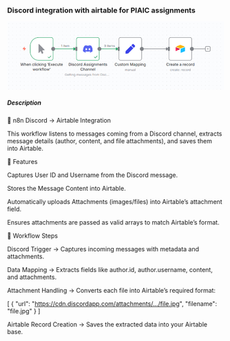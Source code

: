 ### Discord integration with airtable for PIAIC assignments

![alt text](image.png)



##### Description 

📌 n8n Discord → Airtable Integration

This workflow listens to messages coming from a Discord channel, extracts message details (author, content, and file attachments), and saves them into Airtable.

🔹 Features

Captures User ID and Username from the Discord message.

Stores the Message Content into Airtable.

Automatically uploads Attachments (images/files) into Airtable’s attachment field.

Ensures attachments are passed as valid arrays to match Airtable’s format.

🔹 Workflow Steps

Discord Trigger → Captures incoming messages with metadata and attachments.

Data Mapping → Extracts fields like author.id, author.username, content, and attachments.

Attachment Handling → Converts each file into Airtable’s required format:

[
  {
    "url": "https://cdn.discordapp.com/attachments/.../file.jpg",
    "filename": "file.jpg"
  }
]


Airtable Record Creation → Saves the extracted data into your Airtable base.
